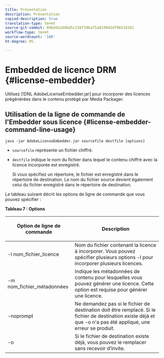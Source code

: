 ```yaml
---
title: Présentation
description: Présentation
copied-description: true
translation-type: tm+mt
source-git-commit: 89bdda1d4bd5c126f19ba75a819942df901183d1
workflow-type: tm+mt
source-wordcount: '180'
ht-degree: 0%

---
```



# Embedded de licence DRM {#license-embedder}

Utilisez [!DNL AdobeLicenseEmbedder.jar] pour incorporer des licences prégénérées dans le contenu protégé par Media Packager.

## Utilisation de la ligne de commande de l&#39;Embedder sous licence {#license-embedder-command-line-usage}

```
java -jar AdobeLicenseEmbedder.jar sourcefile destfile [options]
```

* `sourcefile` représente un fichier chiffré.
* `destfile` indique le nom du fichier dans lequel le contenu chiffré avec la licence incorporée est enregistré.

   Si vous spécifiez un répertoire, le fichier est enregistré dans le répertoire de destination. Le nom du fichier source devient également celui du fichier enregistré dans le répertoire de destination.

Le tableau suivant décrit les options de ligne de commande que vous pouvez spécifier :

**Tableau 7 : Options**

<table frame="all" colsep="1" rowsep="1" class="+ topic/table adobe-d/table " id="table_hnl_2sy_n4">  
 <thead class="- topic/thead "> 
  <tr rowsep="1" class="- topic/row "> 
   <th colname="1" class="- topic/entry entry"> <p class="- topic/p ">Option de ligne de commande </p> </th> 
   <th colname="2" class="- topic/entry entry"> <p class="- topic/p ">Description </p> </th> 
  </tr> 
 </thead>
 <tbody class="- topic/tbody "> 
  <tr rowsep="1" class="- topic/row "> 
   <td colname="1" class="- topic/entry "> <span class="+ topic/ph pr-d/codeph codeph"> -l nom_fichier_licence  </span> </td> 
   <td colname="2" class="- topic/entry "> Nom du fichier contenant la licence à incorporer. Vous pouvez spécifier plusieurs options <span class="codeph"> -l </span> pour incorporer plusieurs licences. </td> 
  </tr> 
  <tr rowsep="1" class="- topic/row "> 
   <td colname="1" class="- topic/entry "> <span class="+ topic/ph pr-d/codeph codeph"> -m nom_fichier_métadonnées  </span> </td> 
   <td colname="2" class="- topic/entry "> Indique les métadonnées de contenu pour lesquelles vous pouvez générer une licence. Cette option est requise pour générer une licence. </td> 
  </tr> 
  <tr rowsep="1" class="- topic/row "> 
   <td colname="1" class="- topic/entry "> <span class="codeph"> -noprompt  </span> </td> 
   <td colname="2" class="- topic/entry "> Ne demandez pas si le fichier de destination doit être remplacé. Si le fichier de destination existe déjà et que <span class="codeph"> -o </span> n'a pas été appliqué, une erreur se produit. </td> 
  </tr> 
  <tr rowsep="0" class="- topic/row "> 
   <td colname="1" class="- topic/entry "> <span class="codeph"> -o  </span> </td> 
   <td colname="2" class="- topic/entry "> Si le fichier de destination existe déjà, vous pouvez le remplacer sans recevoir d’invite. </td> 
  </tr> 
 </tbody> 
</table>
